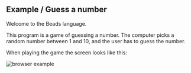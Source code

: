 ## Example / Guess a number

Welcome to the Beads language. 

This program is a game of guessing a number. The computer picks a random number between 1 and 10, and the user has to guess the number. 

When playing the game the screen looks like this:

![browser example](http://beadslang.com/projects/guess_number/screenshot.gif)

